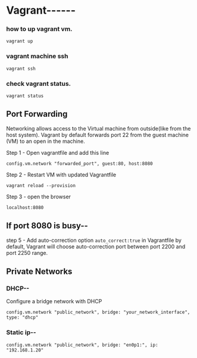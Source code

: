 # Vagrant------


### how to up vagrant vm.
```
vagrant up
```
### vagrant machine ssh
``` 
vagrant ssh
```
### check vagrant status.
``` 
vagrant status 
```

## Port Forwarding
Networking allows access to the Virtual machine from outside(like from the host system).
Vagrant by default forwards port 22 from the guest machine (VM) to an open in the machine.

Step 1 - Open vagrantfile and add this line
```
config.vm.network "forwarded_port", guest:80, host:8080
```
Step 2 - Restart VM with updated Vagrantfile 
```
vagrant reload --provision
```
Step 3 - open the browser 
```
localhost:8080 
```

## If port 8080 is busy--
step 5 - Add auto-correction option ```auto_correct:true``` in Vagrantfile 
by default, Vagrant will choose auto-correction port between port 2200 and port 2250 range.


## Private Networks

### DHCP--
Configure a bridge network with DHCP
```
config.vm.network "public_network", bridge: "your_network_interface", type: "dhcp"
```

### Static ip--
```
config.vm.network "public_network", bridge: "en0p1:", ip: "192.168.1.20"
```










